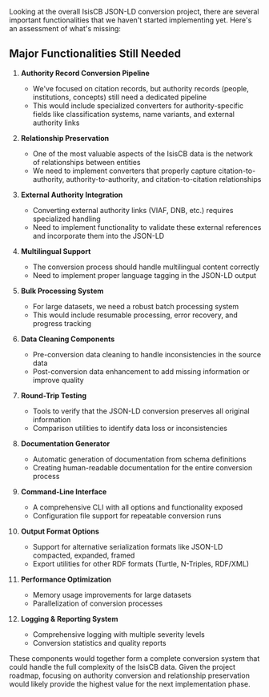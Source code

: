 Looking at the overall IsisCB JSON-LD conversion project, there are several important functionalities that we haven't started implementing yet. Here's an assessment of what's missing:

## Major Functionalities Still Needed

1. **Authority Record Conversion Pipeline**
   - We've focused on citation records, but authority records (people, institutions, concepts) still need a dedicated pipeline
   - This would include specialized converters for authority-specific fields like classification systems, name variants, and external authority links

2. **Relationship Preservation**
   - One of the most valuable aspects of the IsisCB data is the network of relationships between entities
   - We need to implement converters that properly capture citation-to-authority, authority-to-authority, and citation-to-citation relationships

3. **External Authority Integration**
   - Converting external authority links (VIAF, DNB, etc.) requires specialized handling
   - Need to implement functionality to validate these external references and incorporate them into the JSON-LD

4. **Multilingual Support**
   - The conversion process should handle multilingual content correctly
   - Need to implement proper language tagging in the JSON-LD output

5. **Bulk Processing System**
   - For large datasets, we need a robust batch processing system
   - This would include resumable processing, error recovery, and progress tracking

6. **Data Cleaning Components**
   - Pre-conversion data cleaning to handle inconsistencies in the source data
   - Post-conversion data enhancement to add missing information or improve quality

7. **Round-Trip Testing**
   - Tools to verify that the JSON-LD conversion preserves all original information
   - Comparison utilities to identify data loss or inconsistencies

8. **Documentation Generator**
   - Automatic generation of documentation from schema definitions
   - Creating human-readable documentation for the entire conversion process

9. **Command-Line Interface**
   - A comprehensive CLI with all options and functionality exposed
   - Configuration file support for repeatable conversion runs

10. **Output Format Options**
    - Support for alternative serialization formats like JSON-LD compacted, expanded, framed
    - Export utilities for other RDF formats (Turtle, N-Triples, RDF/XML)

11. **Performance Optimization**
    - Memory usage improvements for large datasets
    - Parallelization of conversion processes

12. **Logging & Reporting System**
    - Comprehensive logging with multiple severity levels
    - Conversion statistics and quality reports

These components would together form a complete conversion system that could handle the full complexity of the IsisCB data. Given the project roadmap, focusing on authority conversion and relationship preservation would likely provide the highest value for the next implementation phase.